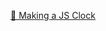 
[📖 Making a JS Clock](https://github.com/yerin512/TIL-/blob/main/JavaScript/Momentum_App/01_Making%20a%20JS%20Clock.md)
